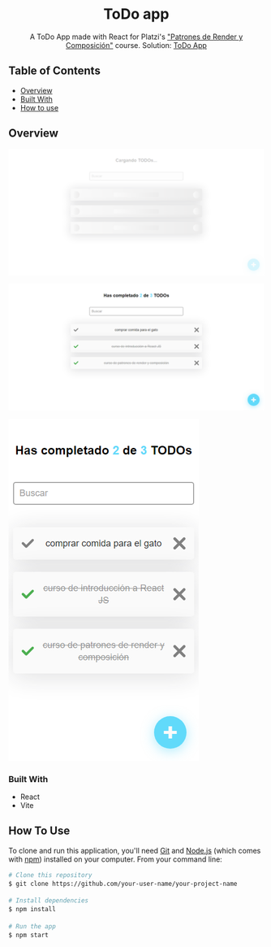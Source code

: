 <h1 align="center">ToDo app</h1>

<div align="center">
   A ToDo App made with React for Platzi's <a href="https://platzi.com/cursos/react-patrones-render/" target="_blank">"Patrones de Render y Composición"</a> course.
   Solution: <a href="https://melodic-fudge-eb260a.netlify.app/" target="_blank">ToDo App</a>
</div>

<!-- TABLE OF CONTENTS -->

## Table of Contents

- [Overview](#overview)
- [Built With](#built-with)
- [How to use](#how-to-use)

<!-- OVERVIEW -->

## Overview

![screenshot](/public/screencapture-desktop-home-loading.png)

![screenshot](/public/screencapture-desktop-home.png)

![screenshot](/public/screencapture-mobile-home.png)

### Built With

<!-- This section should list any major frameworks that you built your project using. Here are a few examples.-->

- React
- Vite

## How To Use

<!-- Example: -->

To clone and run this application, you'll need [Git](https://git-scm.com) and [Node.js](https://nodejs.org/en/download/) (which comes with [npm](http://npmjs.com)) installed on your computer. From your command line:

```bash
# Clone this repository
$ git clone https://github.com/your-user-name/your-project-name

# Install dependencies
$ npm install

# Run the app
$ npm start
```

